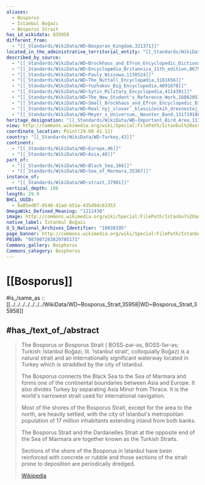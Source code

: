 ```yaml
---
aliases:
  - Bosporus
  - İstanbul Boğazı
  - Bosporus Strait
has_id_wikidata: Q35958
different_from:
  - "[[_Standards/WikiData/WD~Bosporan_Kingdom,321371]]"
located_in_the_administrative_territorial_entity: "[[_Standards/WikiData/WD~Istanbul_Province,534799]]"
described_by_source:
  - "[[_Standards/WikiData/WD~Brockhaus_and_Efron_Encyclopedic_Dictionary,602358]]"
  - "[[_Standards/WikiData/WD~Encyclopædia_Britannica_11th_edition,867541]]"
  - "[[_Standards/WikiData/WD~Pauly_Wissowa,1138524]]"
  - "[[_Standards/WikiData/WD~The_Nuttall_Encyclopædia,3181656]]"
  - "[[_Standards/WikiData/WD~Yuzhakov_Big_Encyclopedia,4091878]]"
  - "[[_Standards/WikiData/WD~Sytin_Military_Encyclopedia,4114391]]"
  - "[[_Standards/WikiData/WD~The_New_Student's_Reference_Work,16082057]]"
  - "[[_Standards/WikiData/WD~Small_Brockhaus_and_Efron_Encyclopedic_Dictionary,19180675]]"
  - "[[_Standards/WikiData/WD~Realʹnyj_slovarʹ_klassičeskih_drevnostej_po_Lûbkeru,30059240]]"
  - "[[_Standards/WikiData/WD~Meyer_s_Universum,_Neunter_Band,131719188]]"
heritage_designation: "[[_Standards/WikiData/WD~Important_Bird_Area,1139892]]"
view: http://commons.wikimedia.org/wiki/Special:FilePath/Istanbul%20asv2020-02%20img51%20Dolmabah%C3%A7e%20Palace.jpg
coordinate_location: Point(29.08 41.12)
country: "[[_Standards/WikiData/WD~Turkey,43]]"
continent:
  - "[[_Standards/WikiData/WD~Europe,46]]"
  - "[[_Standards/WikiData/WD~Asia,48]]"
part_of:
  - "[[_Standards/WikiData/WD~Black_Sea,166]]"
  - "[[_Standards/WikiData/WD~Sea_of_Marmara,35367]]"
instance_of:
  - "[[_Standards/WikiData/WD~strait,37901]]"
vertical_depth: 186
length: 29.9
BHCL_UUID:
  - 8a05ed87-0540-41ad-b51e-435d9dc63353
OmegaWiki_Defined_Meaning: "1212430"
image: http://commons.wikimedia.org/wiki/Special:FilePath/Istanbul%20and%20Bosporus%20big.jpg
native_label: İstanbul Boğazı
U_S_National_Archives_Identifier: "10038195"
page_banner: http://commons.wikimedia.org/wiki/Special:FilePath/Istanbul%20asv2020-02%20img74%20Bosphorus%20Bridge%20BANNER.jpg
P8189: "987007283829705171"
Commons_gallery: Bosphorus
Commons_category: Bosphorus
---
```


# [[Bosporus]] 

#is_/same_as :: [[../../../../../../../WikiData/WD~Bosporus_Strait,35958|WD~Bosporus_Strait,35958]] 

## #has_/text_of_/abstract 

> The Bosporus or Bosporus Strait ( BOSS-pər-əs, BOSS-fər-əs; 
> Turkish: İstanbul Boğazı, lit. 'Istanbul strait', colloquially Boğaz) is a natural strait 
> and an internationally significant waterway located in Turkey 
> which is straddled by the city of  Istanbul. 
> 
> The Bosporus connects the Black Sea to the Sea of Marmara 
> and forms one of the continental boundaries between Asia and Europe. 
> It also divides Turkey by separating Asia Minor from Thrace. 
> It is the world's narrowest strait used for international navigation.
>
> Most of the shores of the Bosporus Strait, except for the area to the north, are heavily settled, with the city of Istanbul's metropolitan population of 17 million inhabitants extending inland from both banks.
>
> The Bosporus Strait and the Dardanelles Strait at the opposite end of the Sea of Marmara are together known as the Turkish Straits.
>
> Sections of the shore of the Bosporus in Istanbul have been reinforced with concrete or rubble and those sections of the strait prone to deposition are periodically dredged.
>
> [Wikipedia](https://en.wikipedia.org/wiki/Bosporus) 

